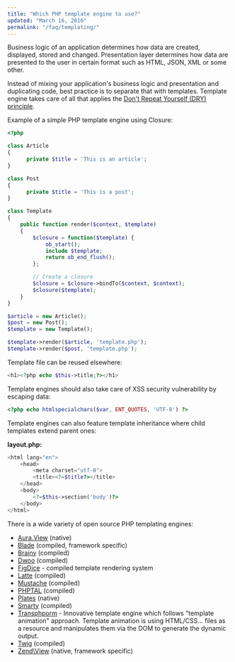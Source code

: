 ```yaml
---
title: "Which PHP template engine to use?"
updated: "March 16, 2016"
permalink: "/faq/templating/"
---
```


Business logic of an application determines how data are created, displayed, stored
and changed. Presentation layer determines how data are presented to the user in
certain format such as HTML, JSON, XML or some other.

Instead of mixing your application's business logic and presentation and duplicating
code, best practice is to separate that with templates. Template engine takes care
of all that applies the [Don't Repeat Yourself (DRY) principle](https://en.wikipedia.org/wiki/Don't_repeat_yourself).

Example of a simple PHP template engine using Closure:

~~~php
<?php

class Article
{
	  private $title = 'This is an article';
}

class Post
{
	  private $title = 'This is a post';
}

class Template
{
    public function render($context, $template)
    {
        $closure = function($template) {
            ob_start();
            include $template;
            return ob_end_flush();
        };

        // Create a closure
        $closure = $closure->bindTo($context, $context);
        $closure($template);
    }
}

$article = new Article();
$post = new Post();
$template = new Template();

$template->render($article, 'template.php');
$template->render($post, 'template.php');
~~~

Template file can be reused elsewhere:

~~~php
<h1><?php echo $this->title;?></h1>
~~~

Template engines should also take care of XSS security vulnerability by escaping
data:

~~~php
<?php echo htmlspecialchars($var, ENT_QUOTES, 'UTF-8') ?>
~~~

Template engines can also feature template inheritance where child templates extend
parent ones:

**layout.php:**

~~~php
<html lang="en">
    <head>
        <meta charset="utf-8">
        <title><?=$title?></title>
    </head>
    <body>
        <?=$this->section('body')?>
    </body>
</html>
~~~


There is a wide variety of open source PHP templating engines:

* [Aura.View](https://github.com/auraphp/Aura.View) (native)
* [Blade](http://laravel.com/docs/blade) (compiled, framework specific)
* [Brainy](https://github.com/box/brainy) (compiled)
* [Dwoo](http://dwoo.org/) (compiled)
* [FigDice](http://figdice.org) - compiled template rendering system
* [Latte](https://github.com/nette/latte) (compiled)
* [Mustache](https://github.com/bobthecow/mustache.php) (compiled)
* [PHPTAL](http://phptal.org/) (compiled)
* [Plates](http://platesphp.com/) (native)
* [Smarty](http://www.smarty.net/) (compiled)
* [Transphporm](https://github.com/Level-2/Transphporm) - Innovative template
  engine which follows "template animation" approach. Template animation is using
  HTML/CSS... files as a resource and manipulates them via the DOM to generate
  the dynamic output.
* [Twig](http://twig.sensiolabs.org/) (compiled)
* [Zend\View](http://framework.zend.com/manual/current/en/modules/zend.view.quick-start.html) (native, framework specific)
